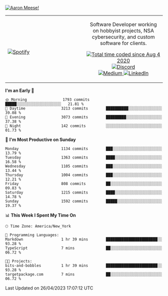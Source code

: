 [![Aaron Meese!](https://user-images.githubusercontent.com/17814535/88975338-a2aabf00-d27f-11ea-963f-8a19608716b4.png)](https://github.com/ajmeese7/readme-ascii "README ASCII")

<!-- Modified from project here: https://github.com/novatorem/novatorem -->
<table width="100%">
  <tr>
  <td width="50%">

&nbsp; <br> [![Spotify](https://ajmeese7.vercel.app/api/spotify)](https://open.spotify.com/user/ajmeese)

  </td>
  <td width="50%">
    <p align="center">
    Software Developer working on hobbyist projects, NSA cybersecurity, and custom software for clients.
    </p>
    <p align="center">
      <a href="https://wakatime.com/@f726891d-3b02-46cd-9b60-e8c59f9e2b14">
        <img src="https://wakatime.com/badge/user/f726891d-3b02-46cd-9b60-e8c59f9e2b14.svg" alt="Total time coded since Aug 4 2020" title="WakaTime" />
      </a>
      <a href="http://link.aaronmeese.com/discord">
        <img src="https://img.shields.io/badge/discord-ajmeese7%234835-369?style=flat-square&logo=discord&logoColor=white&color=purple" alt="Discord" title="Discord">
      </a>
      <br />
      <a href="https://link.aaronmeese.com/medium">
        <img src="https://img.shields.io/badge/medium-ajmeese7-1DB954?style=flat-square&logo=medium&logoColor=white" alt="Medium" title="Medium">
      </a>
      <a href="https://link.aaronmeese.com/linkedin">
        <img src="https://img.shields.io/badge/linkedIn-aaronmeese-1DB954?style=flat-square&logo=linkedin&logoColor=white&color=blue" alt="LinkedIn" title="LinkedIn">
      </a>
    </p>
  </td>

</table>

[//]: <> (The `&nbsp;` is to have Aphelion take up more space)

<!--START_SECTION:waka-->
**I'm an Early 🐤** 

```text
🌞 Morning                1793 commits        █████░░░░░░░░░░░░░░░░░░░░   21.81 % 
🌆 Daytime                3213 commits        ██████████░░░░░░░░░░░░░░░   39.08 % 
🌃 Evening                3073 commits        █████████░░░░░░░░░░░░░░░░   37.38 % 
🌙 Night                  142 commits         ░░░░░░░░░░░░░░░░░░░░░░░░░   01.73 % 
```
📅 **I'm Most Productive on Sunday** 

```text
Monday                   1134 commits        ███░░░░░░░░░░░░░░░░░░░░░░   13.79 % 
Tuesday                  1363 commits        ████░░░░░░░░░░░░░░░░░░░░░   16.58 % 
Wednesday                1105 commits        ███░░░░░░░░░░░░░░░░░░░░░░   13.44 % 
Thursday                 1004 commits        ███░░░░░░░░░░░░░░░░░░░░░░   12.21 % 
Friday                   808 commits         ██░░░░░░░░░░░░░░░░░░░░░░░   09.83 % 
Saturday                 1215 commits        ████░░░░░░░░░░░░░░░░░░░░░   14.78 % 
Sunday                   1592 commits        █████░░░░░░░░░░░░░░░░░░░░   19.37 % 
```


📊 **This Week I Spent My Time On** 

```text
🕑︎ Time Zone: America/New_York

💬 Programming Languages: 
Markdown                 1 hr 39 mins        ███████████████████████░░   93.28 % 
TypeScript               7 mins              ██░░░░░░░░░░░░░░░░░░░░░░░   06.72 % 

🐱‍💻 Projects: 
bits-and-bobbles         1 hr 39 mins        ███████████████████████░░   93.28 % 
targetpackage.com        7 mins              ██░░░░░░░░░░░░░░░░░░░░░░░   06.72 % 
```


 Last Updated on 26/04/2023 17:07:12 UTC
<!--END_SECTION:waka-->
